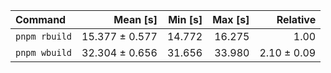 | Command | Mean [s] | Min [s] | Max [s] | Relative |
|:---|---:|---:|---:|---:|
| `pnpm rbuild` | 15.377 ± 0.577 | 14.772 | 16.275 | 1.00 |
| `pnpm wbuild` | 32.304 ± 0.656 | 31.656 | 33.980 | 2.10 ± 0.09 |
